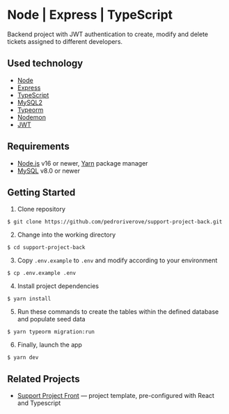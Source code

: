 # Node | Express | TypeScript

Backend project with JWT authentication to create, modify and delete tickets assigned to different developers.

## Used technology

- [Node](https://nodejs.org/en/)
- [Express](https://expressjs.com/pt-br/)
- [TypeScript](https://www.typescriptlang.org/)
- [MySQL2](https://www.npmjs.com/package/mysql2/)
- [Typeorm](https://typeorm.io/#/)
- [Nodemon](https://www.npmjs.com/package/nodemon/)
- [JWT](https://github.com/auth0/node-jsonwebtoken/)

## Requirements

- [Node.js](https://nodejs.org/) v16 or newer, [Yarn](https://yarnpkg.com/) package manager
- [MySQL](https://dev.mysql.com/doc/refman/8.0/en/) v8.0 or newer

## Getting Started

1. Clone repository
```
$ git clone https://github.com/pedroriverove/support-project-back.git
```
2. Change into the working directory
```
$ cd support-project-back
```
3. Copy `.env.example` to `.env` and modify according to your environment
```
$ cp .env.example .env
```
4. Install project dependencies
```
$ yarn install
```
5. Run these commands to create the tables within the defined database and populate seed data
```
$ yarn typeorm migration:run
```
6. Finally, launch the app
```
$ yarn dev
```

## Related Projects

- [Support Project Front](https://github.com/pedroriverove/support-project-front) — project template, pre-configured with React and Typescript
